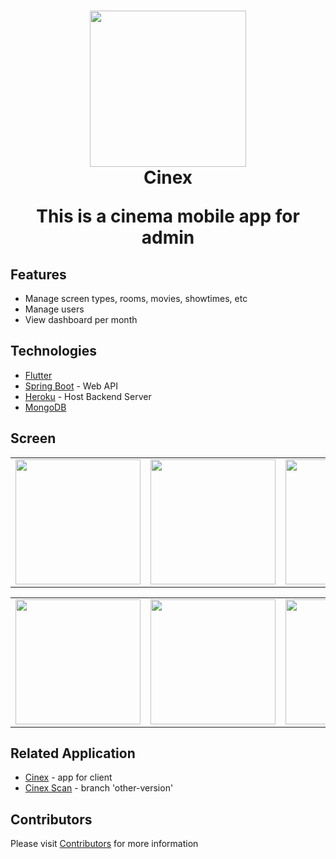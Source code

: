 <h1 align="center">
  <img width="250" height="250" src="https://user-images.githubusercontent.com/36944931/76598662-ece00d80-6535-11ea-88a4-37e8352f8205.png">
  <br> Cinex </br>
  <p align="center"> This is a cinema mobile app for admin </p>
</h1>

## Features

* Manage screen types, rooms, movies, showtimes, etc
* Manage users
* View dashboard per month

## Technologies

* [Flutter](https://flutter.io/)
* [Spring Boot](https://spring.io/projects/spring-boot) - Web API
* [Heroku](https://www.heroku.com) - Host Backend Server
* [MongoDB](https://www.mongodb.com)

## Screen
<div style="text-align: center"><table><tr>
  <td style="text-align: center">
    <img width="200" src="https://user-images.githubusercontent.com/36944931/76717880-8e9a7100-6767-11ea-99c1-9c8fa0169950.png">
  </td>
  <td style="text-align: center">
    <img width="200" src="https://user-images.githubusercontent.com/36944931/76717890-9b1ec980-6767-11ea-8e6a-2dac434368db.png">
  </td>
  <td style="text-align: center">
    <img width="200" src="https://user-images.githubusercontent.com/36944931/76717919-b689d480-6767-11ea-9a03-89b42676a6e5.png">
  </td>
  <td style="text-align: center">
    <img width="200" src="https://user-images.githubusercontent.com/36944931/76717933-c1dd0000-6767-11ea-8834-a5a37728340e.png">
  </td>
 </tr></table></div>
 
 <div style="text-align: center"><table><tr>
  <td style="text-align: center">
    <img width="200" src="https://user-images.githubusercontent.com/36944931/76717947-cd302b80-6767-11ea-841c-76a115ff8a62.png">
  </td>
  <td style="text-align: center">
    <img width="200" src="https://user-images.githubusercontent.com/36944931/76717963-d91bed80-6767-11ea-9e79-92db4f7b15a0.png">
  </td>
  <td style="text-align: center">
    <img width="200" src="https://user-images.githubusercontent.com/36944931/76717997-f2249e80-6767-11ea-934a-8652a490e495.png">
  </td>
   <td style="text-align: center">
    <img width="200" src="https://user-images.githubusercontent.com/36944931/76718024-ff418d80-6767-11ea-8006-c5dafbba4ebb.png">
  </td>
 </tr></table></div>
  
## Related Application

* [Cinex](https://github.com/lhthang/cinex) - app for client
* [Cinex Scan](https://github.com/lhthang/cinex_scan) - branch 'other-version'

## Contributors
Please visit [Contributors](https://github.com/lhthang/cinex/graphs/contributors) for more information
